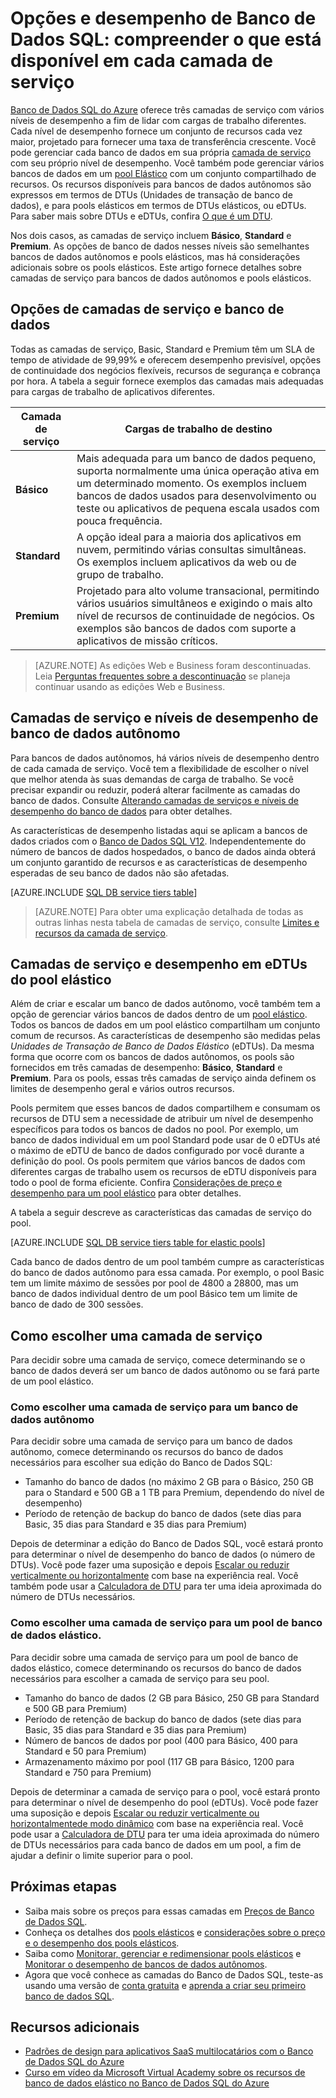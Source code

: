 <properties
    pageTitle="Opções e desempenho do Banco de Dados SQL: camadas de serviço | Microsoft Azure"
    description="Compare os recursos de continuidade dos negócios e o desempenho do Banco de Dados SQL das camadas de serviço para equilibrar o custo e o recurso à medida que você dimensiona."
    keywords="opções de banco de dados, desempenho do banco de dados"
    services="sql-database"
    documentationCenter=""
    authors="CarlRabeler"
    manager="jhubbard"
    editor="CarlRabeler"/>

<tags
    ms.service="sql-database"
    ms.devlang="na"
    ms.topic="get-started-article"
    ms.tgt_pltfrm="na"
    ms.workload="data-management"
    ms.date="08/10/2016"
    ms.author="carlrab"/>


# <a name="sql-database-options-and-performance:-understand-what's-available-in-each-service-tier"></a>Opções e desempenho de Banco de Dados SQL: compreender o que está disponível em cada camada de serviço

[Banco de Dados SQL do Azure](sql-database-technical-overview.md) oferece três camadas de serviço com vários níveis de desempenho a fim de lidar com cargas de trabalho diferentes. Cada nível de desempenho fornece um conjunto de recursos cada vez maior, projetado para fornecer uma taxa de transferência crescente. Você pode gerenciar cada banco de dados em sua própria [camada de serviço](sql-database-service-tiers.md#standalone-database-service-tiers-and-performance-levels) com seu próprio nível de desempenho. Você também pode gerenciar vários bancos de dados em um [pool Elástico](sql-database-service-tiers.md#elastic-pool-service-tiers-and-performance-in-edtus) com um conjunto compartilhado de recursos. Os recursos disponíveis para bancos de dados autônomos são expressos em termos de DTUs (Unidades de transação de banco de dados), e para pools elásticos em termos de DTUs elásticos, ou eDTUs. Para saber mais sobre DTUs e eDTUs, confira [O que é um DTU](sql-database-what-is-a-dtu.md). 

Nos dois casos, as camadas de serviço incluem **Básico**, **Standard** e **Premium**. As opções de banco de dados nesses níveis são semelhantes bancos de dados autônomos e pools elásticos, mas há considerações adicionais sobre os pools elásticos. Este artigo fornece detalhes sobre camadas de serviço para bancos de dados autônomos e pools elásticos.

## <a name="service-tiers-and-database-options"></a>Opções de camadas de serviço e banco de dados
Todas as camadas de serviço, Basic, Standard e Premium têm um SLA de tempo de atividade de 99,99% e oferecem desempenho previsível, opções de continuidade dos negócios flexíveis, recursos de segurança e cobrança por hora. A tabela a seguir fornece exemplos das camadas mais adequadas para cargas de trabalho de aplicativos diferentes.

| Camada de serviço | Cargas de trabalho de destino |
|---|---|
| **Básico** | Mais adequada para um banco de dados pequeno, suporta normalmente uma única operação ativa em um determinado momento. Os exemplos incluem bancos de dados usados para desenvolvimento ou teste ou aplicativos de pequena escala usados com pouca frequência. |
| **Standard** | A opção ideal para a maioria dos aplicativos em nuvem, permitindo várias consultas simultâneas. Os exemplos incluem aplicativos da web ou de grupo de trabalho. |
| **Premium** | Projetado para alto volume transacional, permitindo vários usuários simultâneos e exigindo o mais alto nível de recursos de continuidade de negócios. Os exemplos são bancos de dados com suporte a aplicativos de missão críticos. |

>[AZURE.NOTE] As edições Web e Business foram descontinuadas. Leia [Perguntas frequentes sobre a descontinuação](https://azure.microsoft.com/pricing/details/sql-database/web-business/) se planeja continuar usando as edições Web e Business.

## <a name="standalone-database-service-tiers-and-performance-levels"></a>Camadas de serviço e níveis de desempenho de banco de dados autônomo
Para bancos de dados autônomos, há vários níveis de desempenho dentro de cada camada de serviço. Você tem a flexibilidade de escolher o nível que melhor atenda às suas demandas de carga de trabalho. Se você precisar expandir ou reduzir, poderá alterar facilmente as camadas do banco de dados. Consulte [Alterando camadas de serviços e níveis de desempenho do banco de dados](sql-database-scale-up.md) para obter detalhes.

As características de desempenho listadas aqui se aplicam a bancos de dados criados com o [Banco de Dados SQL V12](sql-database-v12-whats-new.md). Independentemente do número de bancos de dados hospedados, o banco de dados ainda obterá um conjunto garantido de recursos e as características de desempenho esperadas de seu banco de dados não são afetadas.

[AZURE.INCLUDE [SQL DB service tiers table](../../includes/sql-database-service-tiers-table.md)]

>[AZURE.NOTE] Para obter uma explicação detalhada de todas as outras linhas nesta tabela de camadas de serviço, consulte [Limites e recursos da camada de serviço](sql-database-performance-guidance.md#service-tier-capabilities-and-limits).

## <a name="elastic-pool-service-tiers-and-performance-in-edtus"></a>Camadas de serviço e desempenho em eDTUs do pool elástico
Além de criar e escalar um banco de dados autônomo, você também tem a opção de gerenciar vários bancos de dados dentro de um [pool elástico](sql-database-elastic-pool.md). Todos os bancos de dados em um pool elástico compartilham um conjunto comum de recursos. As características de desempenho são medidas pelas *Unidades de Transação de Banco de Dados Elástico* (eDTUs). Da mesma forma que ocorre com os bancos de dados autônomos, os pools são fornecidos em três camadas de desempenho: **Básico**, **Standard** e **Premium**. Para os pools, essas três camadas de serviço ainda definem os limites de desempenho geral e vários outros recursos.

Pools permitem que esses bancos de dados compartilhem e consumam os recursos de DTU sem a necessidade de atribuir um nível de desempenho específicos para todos os bancos de dados no pool. Por exemplo, um banco de dados individual em um pool Standard pode usar de 0 eDTUs até o máximo de eDTU de banco de dados configurado por você durante a definição do pool. Os pools permitem que vários bancos de dados com diferentes cargas de trabalho usem os recursos de eDTU disponíveis para todo o pool de forma eficiente. Confira [Considerações de preço e desempenho para um pool elástico](sql-database-elastic-pool-guidance.md) para obter detalhes.

A tabela a seguir descreve as características das camadas de serviço do pool.

[AZURE.INCLUDE [SQL DB service tiers table for elastic pools](../../includes/sql-database-service-tiers-table-elastic-db-pools.md)]

Cada banco de dados dentro de um pool também cumpre as características do banco de dados autônomo para essa camada. Por exemplo, o pool Basic tem um limite máximo de sessões por pool de 4800 a 28800, mas um banco de dados individual dentro de um pool Básico tem um limite de banco de dado de 300 sessões.

## <a name="choosing-a-service-tier"></a>Como escolher uma camada de serviço

Para decidir sobre uma camada de serviço, comece determinando se o banco de dados deverá ser um banco de dados autônomo ou se fará parte de um pool elástico. 

### <a name="choosing-a-service-tier-for-a-standalone-database"></a>Como escolher uma camada de serviço para um banco de dados autônomo

Para decidir sobre uma camada de serviço para um banco de dados autônomo, comece determinando os recursos do banco de dados necessários para escolher sua edição do Banco de Dados SQL:

- Tamanho do banco de dados (no máximo 2 GB para o Básico, 250 GB para o Standard e 500 GB a 1 TB para Premium, dependendo do nível de desempenho)
- Período de retenção de backup do banco de dados (sete dias para Basic, 35 dias para Standard e 35 dias para Premium)

Depois de determinar a edição do Banco de Dados SQL, você estará pronto para determinar o nível de desempenho do banco de dados (o número de DTUs). Você pode fazer uma suposição e depois [Escalar ou reduzir verticalmente ou horizontalmente](sql-database-scale-up.md) com base na experiência real. Você também pode usar a [Calculadora de DTU](http://dtucalculator.azurewebsites.net/) para ter uma ideia aproximada do número de DTUs necessários. 

### <a name="choosing-a-service-tier-for-an-elastic-database-pool."></a>Como escolher uma camada de serviço para um pool de banco de dados elástico.

Para decidir sobre uma camada de serviço para um pool de banco de dados elástico, comece determinando os recursos do banco de dados necessários para escolher a camada de serviço para seu pool.

- Tamanho do banco de dados (2 GB para Básico, 250 GB para Standard e 500 GB para Premium)
- Período de retenção de backup do banco de dados (sete dias para Basic, 35 dias para Standard e 35 dias para Premium)
- Número de bancos de dados por pool (400 para Básico, 400 para Standard e 50 para Premium)
- Armazenamento máximo por pool (117 GB para Básico, 1200 para Standard e 750 para Premium)

Depois de determinar a camada de serviço para o pool, você estará pronto para determinar o nível de desempenho do pool (eDTUs). Você pode fazer uma suposição e depois [Escalar ou reduzir verticalmente ou horizontalmentede modo dinâmico](sql-database-elastic-pool-manage-portal.md#change-performance-settings-of-a-pool) com base na experiência real. Você pode usar a [Calculadora de DTU](http://dtucalculator.azurewebsites.net/) para ter uma ideia aproximada do número de DTUs necessários para cada banco de dados em um pool, a fim de ajudar a definir o limite superior para o pool.

## <a name="next-steps"></a>Próximas etapas
- Saiba mais sobre os preços para essas camadas em [Preços de Banco de Dados SQL](https://azure.microsoft.com/pricing/details/sql-database/).
- Conheça os detalhes dos [pools elásticos](sql-database-elastic-pool-guidance.md) e [considerações sobre o preço e o desempenho dos pools elásticos](sql-database-elastic-pool-guidance.md).
- Saiba como [Monitorar, gerenciar e redimensionar pools elásticos](sql-database-elastic-pool-manage-portal.md) e [Monitorar o desempenho de bancos de dados autônomos](sql-database-single-database-monitor.md).
- Agora que você conhece as camadas do Banco de Dados SQL, teste-as usando uma versão de [conta gratuita](https://azure.microsoft.com/pricing/free-trial/) e [aprenda a criar seu primeiro banco de dados SQL](sql-database-get-started.md).

## <a name="additional-resources"></a>Recursos adicionais

- [Padrões de design para aplicativos SaaS multilocatários com o Banco de Dados SQL do Azure](sql-database-design-patterns-multi-tenancy-saas-applications.md)
- [Curso em vídeo da Microsoft Virtual Academy sobre os recursos de banco de dados elástico no Banco de Dados SQL do Azure](https://mva.microsoft.com/en-US/training-courses/elastic-database-capabilities-with-azure-sql-db-16554)



<!--HONumber=Oct16_HO2-->


